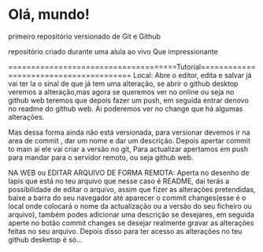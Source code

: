 # Olá, mundo!
 primeiro repositório versionado de Git e Github

 repositório criado durante uma alula ao vivo
Que impressionante

=====================================Tutorial=======================================
Local:  Abre o editor, edita e salvar já vai ter la o sinal de que já tem uma alteração, se abrir o github desktop veremos a alteração,mas agora se queremos ver no online ou seja no github web teremos que depois fazer um push, em seguida entrar denovo no readme do github web. Ai poderemos ver no change que há algumas alterações.

Mas dessa forma ainda não está versionada, para versionar devemos ir na area de commit , dar um nome e dar um descrição. Depois apertar commit to main ai ele vai criar a versão no git, Para actualizar apertamos em push para mandar para o servidor remoto, ou seja github web.


NA WEB ou EDITAR ARQUIVO DE FORMA REMOTA:  Aperta no desenho de lapis que está no teu arquivo que nesse caso é README, dai terás a possibilidade de editar o arquivo, assim que fizer as alterações pretendidas, baixe a barra do seu navegador até aparecer o commit changes(esse é o local onde colocará o nome da actualização ou a versão do seu ficheiro ou arquivo), também podes adicionar uma descrição se desejares, em seguida aperte no botão commit changes se desejar realmente gravar as alterações feitas no seu arquivo. Depois disso para ter acesso as alterações no teu github desketop é só...
